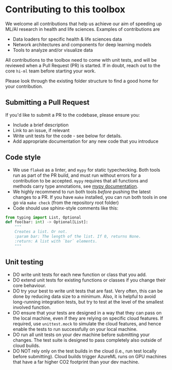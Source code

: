 # Contributing to this toolbox

We welcome all contributions that help us achieve our aim of speeding up ML/AI research in health and life sciences.
Examples of contributions are
* Data loaders for specific health & life sciences data
* Network architectures and components for deep learning models
* Tools to analyze and/or visualize data

All contributions to the toolbox need to come with unit tests, and will be reviewed when a Pull Request (PR) is started.
If in doubt, reach out to the core `hi-ml` team before starting your work.

Please look through the existing folder structure to find a good home for your contribution.

## Submitting a Pull Request
If you'd like to submit a PR to the codebase, please ensure you:
- Include a brief description
- Link to an issue, if relevant
- Write unit tests for the code - see below for details.
- Add appropriate documentation for any new code that you introduce

## Code style

- We use `flake8` as a linter, and `mypy` for static typechecking. Both tools run as part of the PR build, and must run
without errors for a contribution to be accepted. `mypy` requires that all functions and methods carry type annotations,
see [mypy documentation](https://mypy.readthedocs.io/en/latest/getting_started.html#function-signatures-and-dynamic-vs-static-typing).
- We highly recommend to run both tools _before_ pushing the latest changes to a PR. If you have `make` installed, you
can run both tools in one go via `make check` (from the repository root folder)
- Code should use sphinx-style comments like this:
```python
from typing import List, Optional
def foo(bar: int) -> Optional[List]:
    """
    Creates a list. Or not.
    :param bar: The length of the list. If 0, returns None.
    :return: A list with `bar` elements.
    """
```

## Unit testing
- DO write unit tests for each new function or class that you add.
- DO extend unit tests for existing functions or classes if you change their core behaviour.
- DO try your best to write unit tests that are fast. Very often, this can be done by reducing data size to a minimum.
Also, it is helpful to avoid long-running integration tests, but try to test at the level of the smallest involved
function.
- DO ensure that your tests are designed in a way that they can pass on the local machine, even if they are relying on
specific cloud features. If required, use `unittest.mock` to simulate the cloud features, and hence enable the 
tests to run successfully on your local machine. 
- DO run all unit tests on your dev machine before submitting your changes. The test suite is designed to pass 
completely also outside of cloud builds.
- DO NOT rely only on the test builds in the cloud (i.e., run test locally before submitting). 
Cloud builds trigger AzureML runs on GPU machines that have a far higher CO2 footprint than your dev machine.
